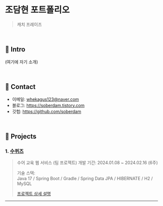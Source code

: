 # 조담현 포트폴리오
>캐치 프레이즈

</br>

## :pushpin: Intro
(여기에 자기 소개)

</br>

## :pushpin: Contact
- 이메일: whekagus123@naver.com
- 블로그: https://soberdam.tistory.com
- 깃헙: https://github.com/soberdam

</br>

## :pushpin: Projects
### 1. [수퀴즈](https://github.com/soberdam/SuQuiz)
>수어 교육 웹 서비스 (팀 프로젝트)
>개발 기간: 2024.01.08 ~ 2024.02.16 (6주)
>  
>기술 스택:  
>Java 17 / Spring Boot / Gradle / Spring Data JPA / HIBERNATE /
>H2 / MySQL  
>  
>[프로젝트 상세 설명](https://github.com/soberdam/SuQuiz)

---


